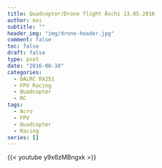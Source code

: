 ```yaml
---
title: Quadcopter/Drone flight Äschi 13.05.2016
author: oxi
subtitle: ""
header_img: "img/drone-header.jpg"
comment: false
toc: false
draft: false
type: post
date: "2016-08-18"
categories:
  - DALRC RX251
  - FPV Racing
  - Quadcopter
  - RC
tags:
  - Acro
  - FPV
  - Quadcopter
  - Racing
series: []
---
```

{{< youtube y9x6zMBngxk >}}
